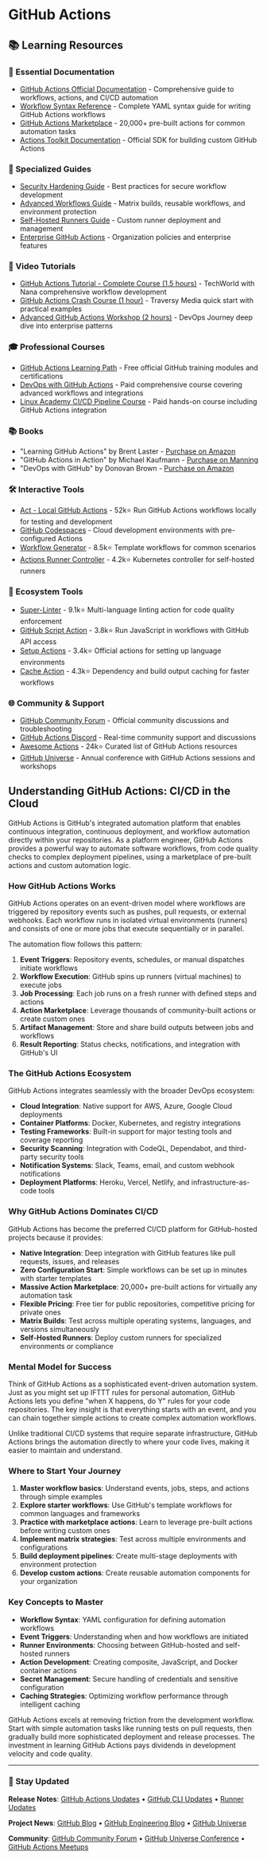 # GitHub Actions

## 📚 Learning Resources

### 📖 Essential Documentation
- [GitHub Actions Official Documentation](https://docs.github.com/en/actions) - Comprehensive guide to workflows, actions, and CI/CD automation
- [Workflow Syntax Reference](https://docs.github.com/en/actions/using-workflows/workflow-syntax-for-github-actions) - Complete YAML syntax guide for writing GitHub Actions workflows
- [GitHub Actions Marketplace](https://github.com/marketplace?type=actions) - 20,000+ pre-built actions for common automation tasks
- [Actions Toolkit Documentation](https://github.com/actions/toolkit) - Official SDK for building custom GitHub Actions

### 📝 Specialized Guides
- [Security Hardening Guide](https://docs.github.com/en/actions/security-guides/security-hardening-for-github-actions) - Best practices for secure workflow development
- [Advanced Workflows Guide](https://docs.github.com/en/actions/using-workflows/advanced-workflow-features) - Matrix builds, reusable workflows, and environment protection
- [Self-Hosted Runners Guide](https://docs.github.com/en/actions/hosting-your-own-runners) - Custom runner deployment and management
- [Enterprise GitHub Actions](https://docs.github.com/en/enterprise-cloud@latest/admin/github-actions) - Organization policies and enterprise features

### 🎥 Video Tutorials
- [GitHub Actions Tutorial - Complete Course (1.5 hours)](https://www.youtube.com/watch?v=R8_veQiYBjI) - TechWorld with Nana comprehensive workflow development
- [GitHub Actions Crash Course (1 hour)](https://www.youtube.com/watch?v=mFFXuXjVgkU) - Traversy Media quick start with practical examples
- [Advanced GitHub Actions Workshop (2 hours)](https://www.youtube.com/playlist?list=PL7iMyoQPMtAOevZe1jrZ2YbJm7EFBMSiV) - DevOps Journey deep dive into enterprise patterns

### 🎓 Professional Courses
- [GitHub Actions Learning Path](https://docs.github.com/en/get-started/quickstart/github-flow) - Free official GitHub training modules and certifications
- [DevOps with GitHub Actions](https://www.udemy.com/course/github-actions-the-complete-guide/) - Paid comprehensive course covering advanced workflows and integrations
- [Linux Academy CI/CD Pipeline Course](https://acloudguru.com/course/implementing-a-full-ci-cd-pipeline) - Paid hands-on course including GitHub Actions integration

### 📚 Books
- "Learning GitHub Actions" by Brent Laster - [Purchase on Amazon](https://www.amazon.com/Learning-GitHub-Actions-Automation-Integration/dp/1098131061)
- "GitHub Actions in Action" by Michael Kaufmann - [Purchase on Manning](https://www.manning.com/books/github-actions-in-action)
- "DevOps with GitHub" by Donovan Brown - [Purchase on Amazon](https://www.amazon.com/DevOps-GitHub-Accelerating-Software-Delivery/dp/1484272544)

### 🛠️ Interactive Tools
- [Act - Local GitHub Actions](https://github.com/nektos/act) - 52k⭐ Run GitHub Actions workflows locally for testing and development
- [GitHub Codespaces](https://github.com/features/codespaces) - Cloud development environments with pre-configured Actions
- [Workflow Generator](https://github.com/actions/starter-workflows) - 8.5k⭐ Template workflows for common scenarios
- [Actions Runner Controller](https://github.com/actions-runner-controller/actions-runner-controller) - 4.2k⭐ Kubernetes controller for self-hosted runners

### 🚀 Ecosystem Tools
- [Super-Linter](https://github.com/github/super-linter) - 9.1k⭐ Multi-language linting action for code quality enforcement
- [GitHub Script Action](https://github.com/actions/github-script) - 3.8k⭐ Run JavaScript in workflows with GitHub API access
- [Setup Actions](https://github.com/actions/setup-node) - 3.4k⭐ Official actions for setting up language environments
- [Cache Action](https://github.com/actions/cache) - 4.3k⭐ Dependency and build output caching for faster workflows

### 🌐 Community & Support
- [GitHub Community Forum](https://github.community/c/github-actions/61) - Official community discussions and troubleshooting
- [GitHub Actions Discord](https://discord.com/invite/github) - Real-time community support and discussions
- [Awesome Actions](https://github.com/sdras/awesome-actions) - 24k⭐ Curated list of GitHub Actions resources
- [GitHub Universe](https://githubuniverse.com/) - Annual conference with GitHub Actions sessions and workshops

## Understanding GitHub Actions: CI/CD in the Cloud

GitHub Actions is GitHub's integrated automation platform that enables continuous integration, continuous deployment, and workflow automation directly within your repositories. As a platform engineer, GitHub Actions provides a powerful way to automate software workflows, from code quality checks to complex deployment pipelines, using a marketplace of pre-built actions and custom automation logic.

### How GitHub Actions Works

GitHub Actions operates on an event-driven model where workflows are triggered by repository events such as pushes, pull requests, or external webhooks. Each workflow runs in isolated virtual environments (runners) and consists of one or more jobs that execute sequentially or in parallel.

The automation flow follows this pattern:
1. **Event Triggers**: Repository events, schedules, or manual dispatches initiate workflows
2. **Workflow Execution**: GitHub spins up runners (virtual machines) to execute jobs
3. **Job Processing**: Each job runs on a fresh runner with defined steps and actions
4. **Action Marketplace**: Leverage thousands of community-built actions or create custom ones
5. **Artifact Management**: Store and share build outputs between jobs and workflows
6. **Result Reporting**: Status checks, notifications, and integration with GitHub's UI

### The GitHub Actions Ecosystem

GitHub Actions integrates seamlessly with the broader DevOps ecosystem:

- **Cloud Integration**: Native support for AWS, Azure, Google Cloud deployments
- **Container Platforms**: Docker, Kubernetes, and registry integrations
- **Testing Frameworks**: Built-in support for major testing tools and coverage reporting
- **Security Scanning**: Integration with CodeQL, Dependabot, and third-party security tools
- **Notification Systems**: Slack, Teams, email, and custom webhook notifications
- **Deployment Platforms**: Heroku, Vercel, Netlify, and infrastructure-as-code tools

### Why GitHub Actions Dominates CI/CD

GitHub Actions has become the preferred CI/CD platform for GitHub-hosted projects because it provides:

- **Native Integration**: Deep integration with GitHub features like pull requests, issues, and releases
- **Zero Configuration Start**: Simple workflows can be set up in minutes with starter templates
- **Massive Action Marketplace**: 20,000+ pre-built actions for virtually any automation task
- **Flexible Pricing**: Free tier for public repositories, competitive pricing for private ones
- **Matrix Builds**: Test across multiple operating systems, languages, and versions simultaneously
- **Self-Hosted Runners**: Deploy custom runners for specialized environments or compliance

### Mental Model for Success

Think of GitHub Actions as a sophisticated event-driven automation system. Just as you might set up IFTTT rules for personal automation, GitHub Actions lets you define "when X happens, do Y" rules for your code repositories. The key insight is that everything starts with an event, and you can chain together simple actions to create complex automation workflows.

Unlike traditional CI/CD systems that require separate infrastructure, GitHub Actions brings the automation directly to where your code lives, making it easier to maintain and understand.

### Where to Start Your Journey

1. **Master workflow basics**: Understand events, jobs, steps, and actions through simple examples
2. **Explore starter workflows**: Use GitHub's template workflows for common languages and frameworks
3. **Practice with marketplace actions**: Learn to leverage pre-built actions before writing custom ones
4. **Implement matrix strategies**: Test across multiple environments and configurations
5. **Build deployment pipelines**: Create multi-stage deployments with environment protection
6. **Develop custom actions**: Create reusable automation components for your organization

### Key Concepts to Master

- **Workflow Syntax**: YAML configuration for defining automation workflows
- **Event Triggers**: Understanding when and how workflows are initiated
- **Runner Environments**: Choosing between GitHub-hosted and self-hosted runners
- **Action Development**: Creating composite, JavaScript, and Docker container actions
- **Secret Management**: Secure handling of credentials and sensitive configuration
- **Caching Strategies**: Optimizing workflow performance through intelligent caching

GitHub Actions excels at removing friction from the development workflow. Start with simple automation tasks like running tests on pull requests, then gradually build more sophisticated deployment and release processes. The investment in learning GitHub Actions pays dividends in development velocity and code quality.

---

### 📡 Stay Updated

**Release Notes**: [GitHub Actions Updates](https://github.blog/changelog/label/actions/) • [GitHub CLI Updates](https://github.com/cli/cli/releases) • [Runner Updates](https://github.com/actions/runner/releases)

**Project News**: [GitHub Blog](https://github.blog/category/actions/) • [GitHub Engineering Blog](https://github.blog/category/engineering/) • [GitHub Universe](https://githubuniverse.com/)

**Community**: [GitHub Community Forum](https://github.community/c/github-actions/61) • [GitHub Universe Conference](https://githubuniverse.com/) • [GitHub Actions Meetups](https://www.meetup.com/topics/github-actions/)